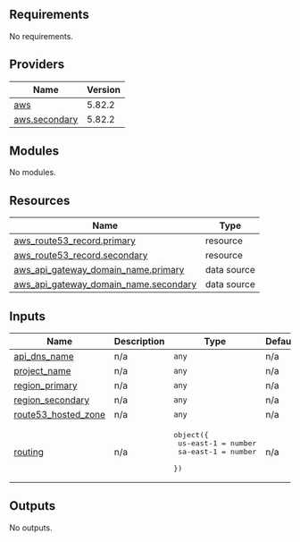 <!-- BEGIN_TF_DOCS -->
## Requirements

No requirements.

## Providers

| Name | Version |
|------|---------|
| <a name="provider_aws"></a> [aws](#provider\_aws) | 5.82.2 |
| <a name="provider_aws.secondary"></a> [aws.secondary](#provider\_aws.secondary) | 5.82.2 |

## Modules

No modules.

## Resources

| Name | Type |
|------|------|
| [aws_route53_record.primary](https://registry.terraform.io/providers/hashicorp/aws/latest/docs/resources/route53_record) | resource |
| [aws_route53_record.secondary](https://registry.terraform.io/providers/hashicorp/aws/latest/docs/resources/route53_record) | resource |
| [aws_api_gateway_domain_name.primary](https://registry.terraform.io/providers/hashicorp/aws/latest/docs/data-sources/api_gateway_domain_name) | data source |
| [aws_api_gateway_domain_name.secondary](https://registry.terraform.io/providers/hashicorp/aws/latest/docs/data-sources/api_gateway_domain_name) | data source |

## Inputs

| Name | Description | Type | Default | Required |
|------|-------------|------|---------|:--------:|
| <a name="input_api_dns_name"></a> [api\_dns\_name](#input\_api\_dns\_name) | n/a | `any` | n/a | yes |
| <a name="input_project_name"></a> [project\_name](#input\_project\_name) | n/a | `any` | n/a | yes |
| <a name="input_region_primary"></a> [region\_primary](#input\_region\_primary) | n/a | `any` | n/a | yes |
| <a name="input_region_secondary"></a> [region\_secondary](#input\_region\_secondary) | n/a | `any` | n/a | yes |
| <a name="input_route53_hosted_zone"></a> [route53\_hosted\_zone](#input\_route53\_hosted\_zone) | n/a | `any` | n/a | yes |
| <a name="input_routing"></a> [routing](#input\_routing) | n/a | <pre>object({<br/>    us-east-1 = number<br/>    sa-east-1 = number<br/>  })</pre> | n/a | yes |

## Outputs

No outputs.
<!-- END_TF_DOCS -->